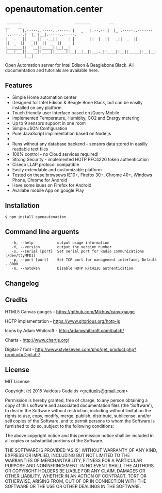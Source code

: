 # openautomation.center

```
 _______                        _______         __                            __    __
|       |.-----..-----..-----. |   _   |.--.--.|  |_ .-----..--------..---.-.|  |_ |__|.-----..-----.
|   -   ||  _  ||  -__||     | |       ||  |  ||   _||  _  ||        ||  _  ||   _||  ||  _  ||     |
|_______||   __||_____||__|__| |___|___||_____||____||_____||__|__|__||___._||____||__||_____||__|__|
         |__|

```

Open Automation server for Intel Edison &amp; Beaglebone Black.
All documentation and tutorials are available here.

## Features

* Simple Home automation center
* Designed for Intel Edison & Beagle Bone Black, but can be easilly installed on any platform
* Touch friendly user Interface based on jQuery Mobile
* Implemented Temperature, Humidity, CO2 and Energy metering
* Up to 9 sensors support in one room
* Simple JSON Configuration
* Pure JavaScript implimentation based on Node.js
* 
* Runs without any database backend - sensors data stored in easilly readable text files
* 100% control - no Cloud services required!
* Strong Security - implemented HOTP RFC4226 token authentication
* Ciseco LLAP protocol compatible
* Easily extendable and customizable platform
* Tested on these browsews IE10+, Firefox 30+, Chrome 40+, Windows Phone, Chrome for Android
* Have some isues on Firefox for Android
* Availabe mobile App on google Play



## Installation

    $ npm install openautomation



## Command line arguents
```
   -h, --help           output usage information
   -V, --version        output the version number
   -s, --serial [port]  Set serial port for Radio communications [/dev/ttyMFD1]
   -p, --port [port]    Set TCP port for management interface, Default - 8000
   -n, --notoken        Disable HOTP RFC4226 authentication
```



## Changelog


## Credits

HTML5 Canvas gauges - https://github.com/Mikhus/canv-gauge

HOTP implementation - https://www.gitorious.org/hotp-js

Icons by Adam Whitcroft - http://adamwhitcroft.com/batch/

Charts - http://www.chartjs.org/

Digital-7 font - http://www.styleseven.com/php/get_product.php?product=Digital-7





## License

MIT License

Copyright (c) 2015 Vaidotas Gudaitis &lt;greituolis@gmail.com&gt;

Permission is hereby granted, free of charge, to any person obtaining
a copy of this software and associated documentation files (the
'Software'), to deal in the Software without restriction, including
without limitation the rights to use, copy, modify, merge, publish,
distribute, sublicense, and/or sell copies of the Software, and to
permit persons to whom the Software is furnished to do so, subject to
the following conditions:

The above copyright notice and this permission notice shall be
included in all copies or substantial portions of the Software.

THE SOFTWARE IS PROVIDED 'AS IS', WITHOUT WARRANTY OF ANY KIND,
EXPRESS OR IMPLIED, INCLUDING BUT NOT LIMITED TO THE WARRANTIES OF
MERCHANTABILITY, FITNESS FOR A PARTICULAR PURPOSE AND NONINFRINGEMENT.
IN NO EVENT SHALL THE AUTHORS OR COPYRIGHT HOLDERS BE LIABLE FOR ANY
CLAIM, DAMAGES OR OTHER LIABILITY, WHETHER IN AN ACTION OF CONTRACT,
TORT OR OTHERWISE, ARISING FROM, OUT OF OR IN CONNECTION WITH THE
SOFTWARE OR THE USE OR OTHER DEALINGS IN THE SOFTWARE.
